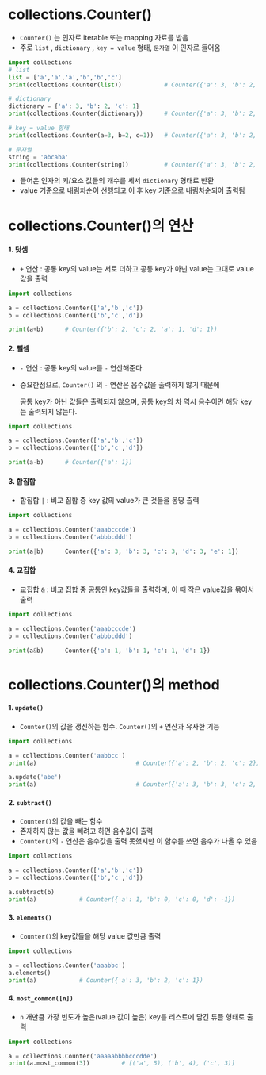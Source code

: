 # collections.Counter()

* `Counter()` 는 인자로 iterable 또는 mapping 자료를 받음
* 주로 `list` , `dictionary` , `key = value` 형태, `문자열` 이 인자로 들어옴

```python
import collections
# list 
list = ['a','a','a','b','b','c']
print(collections.Counter(list))			# Counter({'a': 3, 'b': 2, 'c': 1})

# dictionary
dictionary = {'a': 3, 'b': 2, 'c': 1}
print(collections.Counter(dictionary))		# Counter({'a': 3, 'b': 2, 'c': 1})

# key = value 형태
print(collections.Counter(a=3, b=2, c=1))	# Counter({'a': 3, 'b': 2, 'c': 1})

# 문자열
string = 'abcaba'
print(collections.Counter(string))			# Counter({'a': 3, 'b': 2, 'c': 1})
```

* 들어온 인자의 키/요소 값들의 개수를 세서 `dictionary` 형태로 반환
* value 기준으로 내림차순이 선행되고 이 후 key 기준으로 내림차순되어 출력됨 



# collections.Counter()의 연산

#### 1. 덧셈

* `+` 연산 : 공통 key의 value는 서로 더하고 공통 key가 아닌 value는 그대로 value값을 출력

``` python
import collections

a = collections.Counter(['a','b','c'])
b = collections.Counter(['b','c','d'])

print(a+b)		# Counter({'b': 2, 'c': 2, 'a': 1, 'd': 1})
```



#### 2. 뺄셈

* `-` 연산 : 공통 key의 value를 `-` 연산해준다.

* 중요한점으로,  `Counter()` 의  `-` 연산은 음수값을 출력하지 않기 때문에

  공통 key가 아닌 값들은 출력되지 않으며, 공통 key의 차 역시 음수이면 해당 key는 출력되지 않는다.

``` python
import collections

a = collections.Counter(['a','b','c'])
b = collections.Counter(['b','c','d'])

print(a-b)		# Counter({'a': 1})
```



#### 3. 합집합

* 합집합 `|` : 비교 집합 중 key 값의 value가 큰 것들을 몽땅 출력

``` python
import collections

a = collections.Counter('aaabcccde')
b = collections.Counter('abbbcddd')

print(a|b)		Counter({'a': 3, 'b': 3, 'c': 3, 'd': 3, 'e': 1})
```



#### 4. 교집합

* 교집합 `&` : 비교 집합 중 공통인 key값들을 출력하며, 이 때 작은 value값을 묶어서 출력

``` python
import collections

a = collections.Counter('aaabcccde')
b = collections.Counter('abbbcddd')

print(a&b)		Counter({'a': 1, 'b': 1, 'c': 1, 'd': 1})
```



# collections.Counter()의 method

#### 1. `update()`

* `Counter()`의 값을 갱신하는 함수. `Counter()`의 `+` 연산과 유사한 기능

``` python
import collections

a = collections.Counter('aabbcc')
print(a)							# Counter({'a': 2, 'b': 2, 'c': 2})

a.update('abe')
print(a)							# Counter({'a': 3, 'b': 3, 'c': 2, 'e': 1})
```



#### 2. `subtract()`

* `Counter()`의 값을 빼는 함수
* 존재하지 않는 값을 빼려고 하면 음수값이 출력
* `Counter()`의 `-` 연산은 음수값을 출력 못했지만 이 함수를 쓰면 음수가 나올 수 있음

``` python
import collections

a = collections.Counter(['a','b','c'])
b = collections.Counter(['b','c','d'])

a.subtract(b)
print(a)			# Counter({'a': 1, 'b': 0, 'c': 0, 'd': -1})
```



#### 3. `elements()`

* `Counter()`의 key값들을 해당 value 값만큼 출력

``` python
import collections

a = collections.Counter('aaabbc')
a.elements()
print(a)			# Counter({'a': 3, 'b': 2, 'c': 1})
```



#### 4. `most_common([n])`

* `n` 개만큼 가장 빈도가 높은(value 값이 높은) key를 리스트에 담긴 튜플 형태로 출력

``` python
import collections

a = collections.Counter('aaaaabbbbcccdde')
print(a.most_common(3))			# [('a', 5), ('b', 4), ('c', 3)]
```

